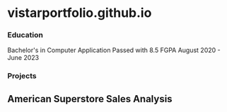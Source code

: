 # vistarportfolio.github.io

### Education
Bachelor's in Computer Application
Passed with 8.5 FGPA
August 2020 - June 2023

### Projects
American Superstore Sales Analysis
-
